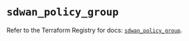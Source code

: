 # `sdwan_policy_group`

Refer to the Terraform Registry for docs: [`sdwan_policy_group`](https://registry.terraform.io/providers/ciscodevnet/sdwan/0.8.0/docs/resources/policy_group).
